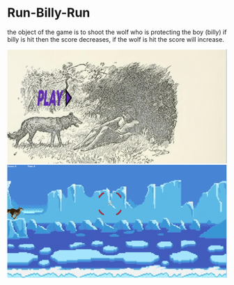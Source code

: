 <h1> Run-Billy-Run </h1>
<p> the object of the game is to shoot the wolf who is protecting the boy (billy) if billy is hit then the score decreases, if the wolf is hit the score will increase. </p>
<img src = "https://raw.githubusercontent.com/jaylenovalle/Run-Billy-Run-/master/jaylen%20pd.10/jaylen%20pd.10/play%20capture.PNG">
<img src = "https://raw.githubusercontent.com/jaylenovalle/Run-Billy-Run-/master/jaylen%20pd.10/jaylen%20pd.10/game%20capture.PNG">
